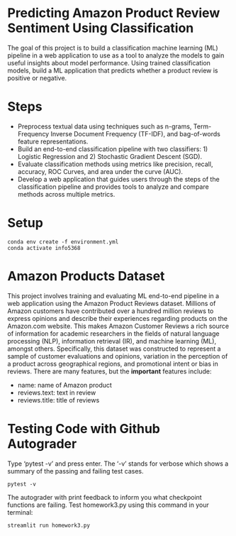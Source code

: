 # Predicting Amazon Product Review Sentiment Using Classification

The goal of this project is to build a classification machine learning (ML) pipeline in a web application to use as a tool to analyze the models to gain useful insights about model performance. Using trained classification models, build a ML application that predicts whether a product review is positive or negative.


# Steps
- Preprocess textual data using techniques such as n-grams, Term-Frequency Inverse Document Frequency (TF-IDF), and bag-of-words feature representations.
- Build an end-to-end classification pipeline with two classifiers: 1) Logistic Regression and 2) Stochastic Gradient Descent (SGD).
- Evaluate classification methods using metrics like precision, recall, accuracy, ROC Curves, and area under the curve (AUC).
- Develop a web application that guides users through the steps of the classification pipeline and provides tools to analyze and compare methods across multiple metrics.


# Setup

```
conda env create -f environment.yml
conda activate info5368 
```

# Amazon Products Dataset

This project involves training and evaluating ML end-to-end pipeline in a web application using the Amazon Product Reviews dataset. Millions of Amazon customers have contributed over a hundred million reviews to express opinions and describe their experiences regarding products on the Amazon.com website. This makes Amazon Customer Reviews a rich source of information for academic researchers in the fields of natural language processing (NLP), information retrieval (IR), and machine learning (ML), amongst others. Specifically, this dataset was constructed to represent a sample of customer evaluations and opinions, variation in the perception of a product across geographical regions, and promotional intent or bias in reviews. There are many features, but the <b>important</b> features include:
* name: name of Amazon product	
* reviews.text: text in review	
* reviews.title: title of reviews	

# Testing Code with Github Autograder

Type ‘pytest -v’ and press enter. The ‘-v’ stands for verbose which shows a summary of the passing and failing test cases.
```
pytest -v 
```

The autograder with print feedback to inform you what checkpoint functions are failing. Test homework3.py using this command in your terminal:
```
streamlit run homework3.py 
```
